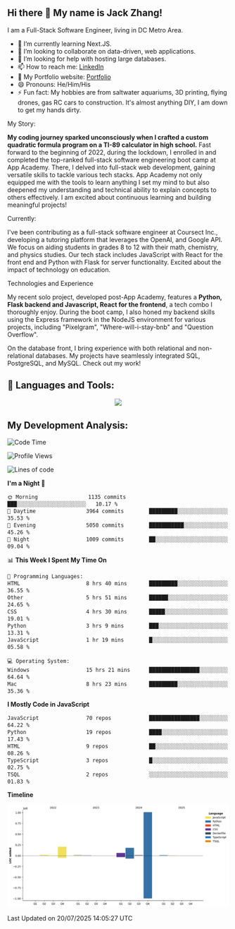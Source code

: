 
## Hi there 👋 My name is Jack Zhang!
I am a Full-Stack Software Engineer, living in DC Metro Area.

* 🌱 I’m currently learning Next.JS.
* 👯 I’m looking to collaborate on data-driven, web applications.
* 🤔 I’m looking for help with hosting large databases.
* 📫 How to reach me: [LinkedIn](https://www.linkedin.com/in/jack-zhang-1ba90929/)
* 🔭 My Portfolio website: [Portfolio](https://www.jackzhang.io)
* 😄 Pronouns: He/Him/His
* ⚡ Fun fact: My hobbies are from saltwater aquariums, 3D printing, flying drones, gas RC cars to construction. It's almost anything DIY, I am down to get my hands dirty.

My Story:

**My coding journey sparked unconsciously when I crafted a custom quadratic formula program on a TI-89 calculator in high school.** Fast forward to the beginning of 2022, during the lockdown, I enrolled in and completed the top-ranked full-stack software engineering boot camp at App Academy. There, I delved into full-stack web development, gaining versatile skills to tackle various tech stacks. App Academy not only equipped me with the tools to learn anything I set my mind to but also deepened my understanding and technical ability to explain concepts to others effectively. I am excited about continuous learning and building meaningful projects!

Currently:

I've been contributing as a full-stack software engineer at Coursect Inc., developing a tutoring platform that leverages the OpenAI, and Google API. We focus on aiding students in grades 8 to 12 with their math, chemistry, and physics studies. Our tech stack includes JavaScript with React for the front end and Python with Flask for server functionality. Excited about the impact of technology on education.

Technologies and Experience

My recent solo project, developed post-App Academy, features a **Python, Flask backend and Javascript, React for the frontend**, a tech combo I thoroughly enjoy. During the boot camp, I also honed my backend skills using the Express framework in the NodeJS environment for various projects, including "Pixelgram",  "Where-will-i-stay-bnb" and "Question Overflow".

On the database front, I bring experience with both relational and non-relational databases. My projects have seamlessly integrated SQL, PostgreSQL, and MySQL. Check out my work!


## 🧰 Languages and Tools:
<p align="center">
  <a href="https://skillicons.dev">
    <img src="https://skillicons.dev/icons?i=js,py,react,redux,html,css,flask,sequelize,express,npm,sqlite,postgres,github,postman,docker,nextjs,tailwind,gcp,ai" />
  </a>
</p>


## My Development Analysis:
<!--START_SECTION:waka-->
![Code Time](http://img.shields.io/badge/Code%20Time-1%2C819%20hrs%2054%20mins-blue)

![Profile Views](http://img.shields.io/badge/Profile%20Views-0-blue)

![Lines of code](https://img.shields.io/badge/From%20Hello%20World%20I%27ve%20Written-149.9%20million%20lines%20of%20code-blue)

**I'm a Night 🦉** 

```text
🌞 Morning                1135 commits        ███░░░░░░░░░░░░░░░░░░░░░░   10.17 % 
🌆 Daytime                3964 commits        █████████░░░░░░░░░░░░░░░░   35.53 % 
🌃 Evening                5050 commits        ███████████░░░░░░░░░░░░░░   45.26 % 
🌙 Night                  1009 commits        ██░░░░░░░░░░░░░░░░░░░░░░░   09.04 % 
```


📊 **This Week I Spent My Time On** 

```text
💬 Programming Languages: 
HTML                     8 hrs 40 mins       █████████░░░░░░░░░░░░░░░░   36.55 % 
Other                    5 hrs 51 mins       ██████░░░░░░░░░░░░░░░░░░░   24.65 % 
CSS                      4 hrs 30 mins       █████░░░░░░░░░░░░░░░░░░░░   19.01 % 
Python                   3 hrs 9 mins        ███░░░░░░░░░░░░░░░░░░░░░░   13.31 % 
JavaScript               1 hr 19 mins        █░░░░░░░░░░░░░░░░░░░░░░░░   05.58 % 

💻 Operating System: 
Windows                  15 hrs 21 mins      ████████████████░░░░░░░░░   64.64 % 
Mac                      8 hrs 23 mins       █████████░░░░░░░░░░░░░░░░   35.36 % 
```

**I Mostly Code in JavaScript** 

```text
JavaScript               70 repos            ████████████████░░░░░░░░░   64.22 % 
Python                   19 repos            ████░░░░░░░░░░░░░░░░░░░░░   17.43 % 
HTML                     9 repos             ██░░░░░░░░░░░░░░░░░░░░░░░   08.26 % 
TypeScript               3 repos             █░░░░░░░░░░░░░░░░░░░░░░░░   02.75 % 
TSQL                     2 repos             ░░░░░░░░░░░░░░░░░░░░░░░░░   01.83 % 
```



**Timeline**

![Lines of Code chart](https://raw.githubusercontent.com/jzhang319/jzhang319/master/assets/bar_graph.png)


 Last Updated on 20/07/2025 14:05:27 UTC
<!--END_SECTION:waka-->
